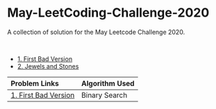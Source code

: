 # May-LeetCoding-Challenge-2020

A collection of solution for the May Leetcode Challenge 2020.

<br />

- [1. First Bad Version](https://leetcode.com/explore/featured/card/may-leetcoding-challenge/534/week-1-may-1st-may-7th/3316/)
- [2. Jewels and Stones](https://leetcode.com/explore/featured/card/may-leetcoding-challenge/534/week-1-may-1st-may-7th/3317/)

| Problem Links | Algorithm Used
| :--- | :--- |
| [1. First Bad Version](https://leetcode.com/explore/featured/card/may-leetcoding-challenge/534/week-1-may-1st-may-7th/3316/) | Binary Search |
